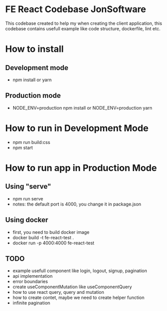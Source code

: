 # FE React Codebase JonSoftware

This codebase created to help my when creating the client application, this codebase contains usefull example like code structure, dockerfile, lint etc.

# How to install
## Development mode
- npm install or yarn 
## Production mode
- NODE_ENV=production npm install or NODE_ENV=production yarn

# How to run in Development Mode
- npm run build:css
- npm start

# How to run app in Production Mode
## Using "serve"
- npm run serve
- notes: the default port is 4000, you change it in package.json
## Using docker
- first, you need to build docker image
- docker build -t fe-react-test . 
- docker run -p 4000:4000 fe-react-test

## TODO
- example usefull component like login, logout, signup, pagination
- api implementation
- error boundaries
- create useComponentMutation like useComponentQuery
- how to use react query, query and mutation
- how to create contet, maybe we need to create helper function
- infinite pagination